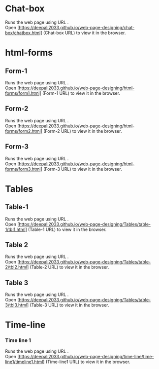 # Chat-box
Runs the web page using URL .<br />
Open [https://deepali2033.github.io/web-page-designing/chat-box/chatbox.html] (Chat-box URL) to view it in the browser.

# html-forms
 ## Form-1
 Runs the web page using URL .<br />
 Open [https://deepali2033.github.io/web-page-designing/html-forms/form1.html] (Form-1 URL) to view it in the browser.

 ## Form-2
 Runs the web page using URL .<br />
 Open [https://deepali2033.github.io/web-page-designing/html-forms/form2.html] (Form-2 URL) to view it in the browser.

 ## Form-3
 Runs the web page using URL .<br />
 Open [https://deepali2033.github.io/web-page-designing/html-forms/form3.html] (Form-3 URL) to view it in the browser.

# Tables
 ## Table-1
 Runs the web page using URL .<br />
 Open [https://deepali2033.github.io/web-page-designing/Tables/table-1/tbl1.html] (Table-1 URL) to view it in the browser.

 ## Table 2
 Runs the web page using URL .<br />
 Open [https://deepali2033.github.io/web-page-designing/Tables/table-2/tbl2.html] (Table-2 URL) to view it in the browser.

 ## Table 3
 Runs the web page using URL .<br />
 Open [https://deepali2033.github.io/web-page-designing/Tables/table-3/tbl3.html] (Table-3 URL) to view it in the browser.

# Time-line
 ### Time line 1
Runs the web page using URL .<br />
Open [https://deepali2033.github.io/web-page-designing/time-line/time-line1/timeline1.html] (Time-line1 URL) to view it in the browser.
 




